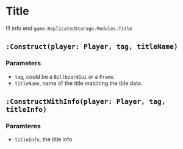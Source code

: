# Title
!!! info end
    ``game.ReplicatedStorage.Modules.Title``


## ``:Construct(player: Player, tag, titleName)``
### Parameters
* ``tag``, could be a ``BillboardGui`` or a ``Frame``.
* ``titleName``, name of the title matching the title data.


## ``:ConstructWithInfo(player: Player, tag, titleInfo)``
### Paramteres
* ``titleInfo``, the title info